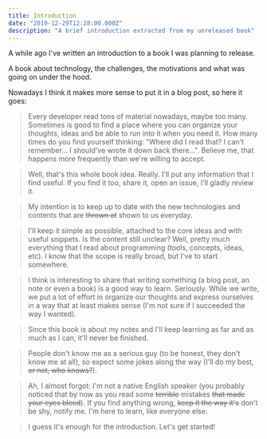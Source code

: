 ```yaml
---
title: Introduction
date: "2019-12-29T12:28:00.000Z"
description: "A brief introduction extracted from my unreleased book"
---
```


A while ago I've written an introduction to a book I was planning to release.

A book about technology, the challenges, the motivations and what was going on under the hood.

Nowadays I think it makes more sense to put it in a blog post, so here it goes:

> Every developer read tons of material nowadays, maybe too many. Sometimes is good to find a place where you can organize your thoughts, ideas and be able to run into it when you need it. How many times do you find yourself thinking: "Where did I read that? I can't remember... I should've wrote it down back there...". Believe me, that happens more frequently than we're willing to accept.

> Well, that's this whole book idea. Really. I'll put any information that I find useful. If you find it too, share it, open an issue, I'll gladly review it.

> My intention is to keep up to date with the new technologies and contents that are ~~thrown at~~ shown to us everyday.

> I'll keep it simple as possible, attached to the core ideas and with useful snippets. Is the content still unclear? Well, pretty much everything that I read about programming (tools, concepts, ideas, etc). I know that the scope is really broad, but I've to start somewhere.

> I think is interesting to share that writing something (a blog post, an note or even a book) is a good way to learn. Seriously. While we write, we put a lot of effort in organize our thoughts and express ourselves in a way that at least makes sense (I'm not sure if I succeeded the way I wanted).

> Since this book is about my notes and I'll keep learning as far and as much as I can, it'll never be finished.

> People don't know me as a serious guy (to be honest, they don't know me at all), so expect some jokes along the way (I'll do my best, ~~or not, who knows?~~).

> Ah, I almost forgot: I'm not a native English speaker (you probably noticed that by now as you read some ~~terrible~~ mistakes ~~that made your eyes bleed~~). If you find anything wrong, ~~keep it the way it's~~ don't be shy, notify me. I'm here to learn, like everyone else.

> I guess it's enough for the introduction. Let's get started!